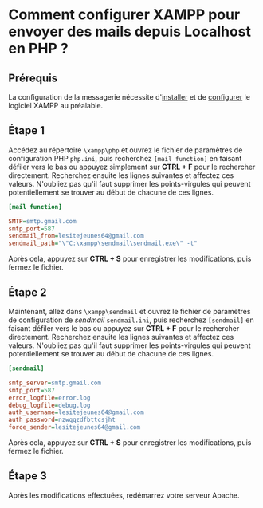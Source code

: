 # Comment configurer XAMPP pour envoyer des mails depuis Localhost en PHP ?

## Prérequis
La configuration de la messagerie nécessite d'[installer](https://www.apachefriends.org/) et de [configurer](config_xampp.md) le logiciel XAMPP au préalable.

## Étape 1
Accédez au répertoire `\xampp\php` et ouvrez le fichier de paramètres de configuration PHP `php.ini`, puis recherchez `[mail function]` en faisant défiler vers le bas ou appuyez simplement sur **CTRL + F** pour le rechercher directement.
Recherchez ensuite les lignes suivantes et affectez ces valeurs. N'oubliez pas qu'il faut supprimer les points-virgules qui peuvent potentiellement se trouver au début de chacune de ces lignes.

```ini
[mail function]

SMTP=smtp.gmail.com
smtp_port=587
sendmail_from=lesitejeunes64@gmail.com
sendmail_path="\"C:\xampp\sendmail\sendmail.exe\" -t"
```
Après cela, appuyez sur **CTRL + S** pour enregistrer les modifications, puis fermez le fichier.

## Étape 2
Maintenant, allez dans `\xampp\sendmail` et ouvrez le fichier de paramètres de configuration de *sendmail* `sendmail.ini`, puis recherchez `[sendmail]` en faisant défiler vers le bas ou appuyez sur **CTRL + F** pour le rechercher directement.
Recherchez ensuite les lignes suivantes et affectez ces valeurs. N'oubliez pas qu'il faut supprimer les points-virgules qui peuvent potentiellement se trouver au début de chacune de ces lignes.

```ini
[sendmail]

smtp_server=smtp.gmail.com
smtp_port=587
error_logfile=error.log
debug_logfile=debug.log
auth_username=lesitejeunes64@gmail.com
auth_password=nzwqqzdfbttcsjht
force_sender=lesitejeunes64@gmail.com
```
Après cela, appuyez sur **CTRL + S** pour enregistrer les modifications, puis fermez le fichier.

## Étape 3
Après les modifications effectuées, redémarrez votre serveur Apache.